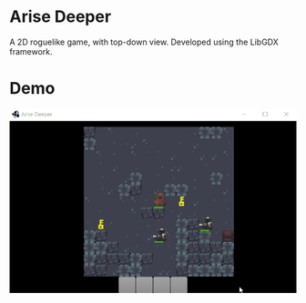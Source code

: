 # Arise Deeper
A 2D roguelike game, with top-down view. Developed using the LibGDX framework.

# Demo
![early_demo](https://raw.githubusercontent.com/payne911/Arise_Deeper/master/core/assets/early_demo4.gif)

